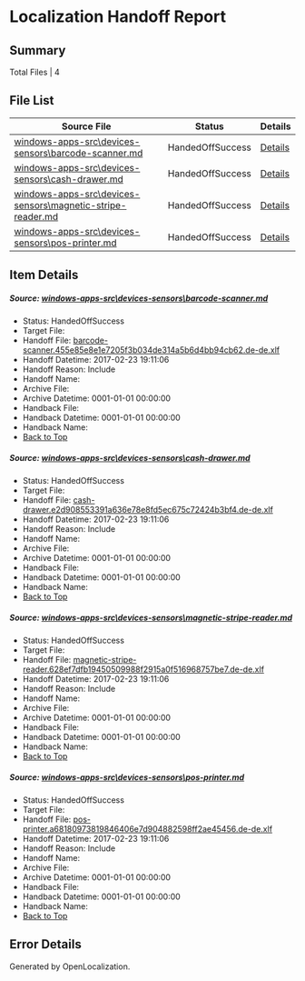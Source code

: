 # <a name='report-top'></a> Localization Handoff Report

## Summary
 Total Files | 4

## File List
 Source File | Status | Details 
 ----------- | ------ | ------- 
 [windows-apps-src\devices-sensors\barcode-scanner.md](https://cpubwin.visualstudio.com/windows-uwp/_git/windows-uwp/commit/9fdc1da274e835fd6d64f81d079fdc6f4d6f1bb0?path=windows-apps-src%2Fdevices-sensors%2Fbarcode-scanner.md&_a=contents) | HandedOffSuccess | [Details](#48cbc4b5dc90e8e641d3a90332f44b7b3174e7402417)
 [windows-apps-src\devices-sensors\cash-drawer.md](https://cpubwin.visualstudio.com/windows-uwp/_git/windows-uwp/commit/2e9d6c47afa27b5362725765dc5f1d7a995abe79?path=windows-apps-src%2Fdevices-sensors%2Fcash-drawer.md&_a=contents) | HandedOffSuccess | [Details](#ba282da5627356b6c9de8df36fc6704a644965552423)
 [windows-apps-src\devices-sensors\magnetic-stripe-reader.md](https://cpubwin.visualstudio.com/windows-uwp/_git/windows-uwp/commit/1200892601b4b84afa3177a205522f2f9c95aaf0?path=windows-apps-src%2Fdevices-sensors%2Fmagnetic-stripe-reader.md&_a=contents) | HandedOffSuccess | [Details](#615b39126b27da86b891afac7f3b6fea73693e6a2500)
 [windows-apps-src\devices-sensors\pos-printer.md](https://cpubwin.visualstudio.com/windows-uwp/_git/windows-uwp/commit/b16ddb436759d4a2b20a57eaff871de7ed605194?path=windows-apps-src%2Fdevices-sensors%2Fpos-printer.md&_a=contents) | HandedOffSuccess | [Details](#c87b31ac0bf232ddfdd85d7371d2c2cad73940632505)

## Item Details
##### <a name='48cbc4b5dc90e8e641d3a90332f44b7b3174e7402417'></a> Source: [windows-apps-src\devices-sensors\barcode-scanner.md](https://cpubwin.visualstudio.com/windows-uwp/_git/windows-uwp/commit/9fdc1da274e835fd6d64f81d079fdc6f4d6f1bb0?path=windows-apps-src%2Fdevices-sensors%2Fbarcode-scanner.md&_a=contents)
* Status: HandedOffSuccess
* Target File: 
* Handoff File: [barcode-scanner.455e85e8e1e7205f3b034de314a5b6d4bb94cb62.de-de.xlf](https://cpubwin.visualstudio.com/windows-uwp/_git/WDCLib.handoff/commit/eee221514d84f39ed22edc4859c4cdefa760f39b?path=ol-handoff%2Fcpubwin%2Fwindows-uwp.de-de%2Fmaster%2Fbarcode-scanner.455e85e8e1e7205f3b034de314a5b6d4bb94cb62.de-de.xlf&_a=contents)
* Handoff Datetime: 2017-02-23 19:11:06
* Handoff Reason: Include
* Handoff Name: 
* Archive File: 
* Archive Datetime: 0001-01-01 00:00:00
* Handback File: 
* Handback Datetime: 0001-01-01 00:00:00
* Handback Name: 
* [Back to Top](#report-top)

##### <a name='ba282da5627356b6c9de8df36fc6704a644965552423'></a> Source: [windows-apps-src\devices-sensors\cash-drawer.md](https://cpubwin.visualstudio.com/windows-uwp/_git/windows-uwp/commit/2e9d6c47afa27b5362725765dc5f1d7a995abe79?path=windows-apps-src%2Fdevices-sensors%2Fcash-drawer.md&_a=contents)
* Status: HandedOffSuccess
* Target File: 
* Handoff File: [cash-drawer.e2d908553391a636e78e8fd5ec675c72424b3bf4.de-de.xlf](https://cpubwin.visualstudio.com/windows-uwp/_git/WDCLib.handoff/commit/eee221514d84f39ed22edc4859c4cdefa760f39b?path=ol-handoff%2Fcpubwin%2Fwindows-uwp.de-de%2Fmaster%2Fcash-drawer.e2d908553391a636e78e8fd5ec675c72424b3bf4.de-de.xlf&_a=contents)
* Handoff Datetime: 2017-02-23 19:11:06
* Handoff Reason: Include
* Handoff Name: 
* Archive File: 
* Archive Datetime: 0001-01-01 00:00:00
* Handback File: 
* Handback Datetime: 0001-01-01 00:00:00
* Handback Name: 
* [Back to Top](#report-top)

##### <a name='615b39126b27da86b891afac7f3b6fea73693e6a2500'></a> Source: [windows-apps-src\devices-sensors\magnetic-stripe-reader.md](https://cpubwin.visualstudio.com/windows-uwp/_git/windows-uwp/commit/1200892601b4b84afa3177a205522f2f9c95aaf0?path=windows-apps-src%2Fdevices-sensors%2Fmagnetic-stripe-reader.md&_a=contents)
* Status: HandedOffSuccess
* Target File: 
* Handoff File: [magnetic-stripe-reader.628ef7dfb19450509988f2915a0f516968757be7.de-de.xlf](https://cpubwin.visualstudio.com/windows-uwp/_git/WDCLib.handoff/commit/eee221514d84f39ed22edc4859c4cdefa760f39b?path=ol-handoff%2Fcpubwin%2Fwindows-uwp.de-de%2Fmaster%2Fmagnetic-stripe-reader.628ef7dfb19450509988f2915a0f516968757be7.de-de.xlf&_a=contents)
* Handoff Datetime: 2017-02-23 19:11:06
* Handoff Reason: Include
* Handoff Name: 
* Archive File: 
* Archive Datetime: 0001-01-01 00:00:00
* Handback File: 
* Handback Datetime: 0001-01-01 00:00:00
* Handback Name: 
* [Back to Top](#report-top)

##### <a name='c87b31ac0bf232ddfdd85d7371d2c2cad73940632505'></a> Source: [windows-apps-src\devices-sensors\pos-printer.md](https://cpubwin.visualstudio.com/windows-uwp/_git/windows-uwp/commit/b16ddb436759d4a2b20a57eaff871de7ed605194?path=windows-apps-src%2Fdevices-sensors%2Fpos-printer.md&_a=contents)
* Status: HandedOffSuccess
* Target File: 
* Handoff File: [pos-printer.a68180973819846406e7d904882598ff2ae45456.de-de.xlf](https://cpubwin.visualstudio.com/windows-uwp/_git/WDCLib.handoff/commit/eee221514d84f39ed22edc4859c4cdefa760f39b?path=ol-handoff%2Fcpubwin%2Fwindows-uwp.de-de%2Fmaster%2Fpos-printer.a68180973819846406e7d904882598ff2ae45456.de-de.xlf&_a=contents)
* Handoff Datetime: 2017-02-23 19:11:06
* Handoff Reason: Include
* Handoff Name: 
* Archive File: 
* Archive Datetime: 0001-01-01 00:00:00
* Handback File: 
* Handback Datetime: 0001-01-01 00:00:00
* Handback Name: 
* [Back to Top](#report-top)


## Error Details

Generated by OpenLocalization.
